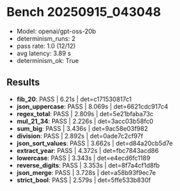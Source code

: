 # Bench 20250915_043048
- Model: openai/gpt-oss-20b
- determinism_runs: 2
- pass rate: 1.0 (12/12)
- avg latency: 3.89 s
- determinism_ok: True

## Results
- **fib_20**: PASS | 6.21s | det=c171530817c1
- **json_uppercase**: PASS | 8.069s | det=6621cdc917c4
- **regex_total**: PASS | 2.809s | det=5e21bfaba73c
- **mul_21_34**: PASS | 2.226s | det=3acc03b58fc0
- **sum_big**: PASS | 3.436s | det=9ac58e03f982
- **division**: PASS | 2.892s | det=0ade7c2cf97f
- **json_sort_values**: PASS | 3.662s | det=d84a20cb5d7e
- **extract_year**: PASS | 4.372s | det=fbc7843acd86
- **lowercase**: PASS | 3.343s | det=e4ecd6fc1189
- **reverse_digits**: PASS | 3.353s | det=8f7a4cf1d8fb
- **json_merge**: PASS | 3.728s | det=a58b93f9ec7e
- **strict_bool**: PASS | 2.579s | det=5ffe533b830f